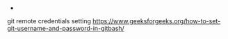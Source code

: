 -

git remote credentials setting
https://www.geeksforgeeks.org/how-to-set-git-username-and-password-in-gitbash/
